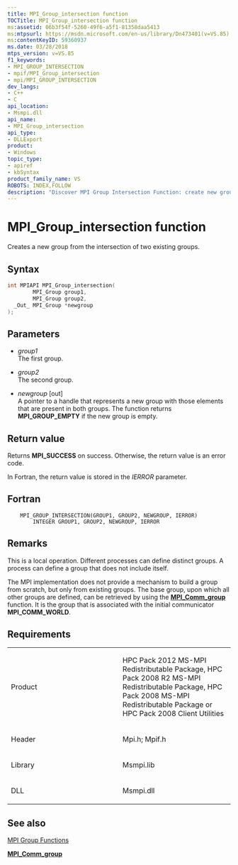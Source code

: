 ```yaml
---
title: MPI_Group_intersection function
TOCTitle: MPI_Group_intersection function
ms:assetid: 06b3f54f-5260-49f6-a5f1-81358daa5413
ms:mtpsurl: https://msdn.microsoft.com/en-us/library/Dn473401(v=VS.85)
ms:contentKeyID: 59360937
ms.date: 03/28/2018
mtps_version: v=VS.85
f1_keywords:
- MPI_GROUP_INTERSECTION
- mpif/MPI_Group_intersection
- mpi/MPI_GROUP_INTERSECTION
dev_langs:
- C++
- C
api_location:
- Msmpi.dll
api_name:
- MPI_Group_intersection
api_type:
- DLLExport
product:
- Windows
topic_type:
- apiref
- kbSyntax
product_family_name: VS
ROBOTS: INDEX,FOLLOW
description: "Discover MPI Group Intersection Function: create new groups from existing ones with Microsoft's Message Passing Interface. Learn more now."
---
```


# MPI\_Group\_intersection function

Creates a new group from the intersection of two existing groups.

## Syntax

``` c++
int MPIAPI MPI_Group_intersection(
        MPI_Group group1,
        MPI_Group group2,
  _Out_ MPI_Group *newgroup
);
```

## Parameters

  - *group1*  
    The first group.

  - *group2*  
    The second group.

  - *newgroup* \[out\]  
    A pointer to a handle that represents a new group with those elements that are present in both groups. The function returns **MPI\_GROUP\_EMPTY** if the new group is empty.

## Return value

Returns **MPI\_SUCCESS** on success. Otherwise, the return value is an error code.

In Fortran, the return value is stored in the *IERROR* parameter.

## Fortran

``` FORTRAN
    MPI_GROUP_INTERSECTION(GROUP1, GROUP2, NEWGROUP, IERROR)
        INTEGER GROUP1, GROUP2, NEWGROUP, IERROR 
```

## Remarks

This is a local operation. Different processes can define distinct groups. A process can define a group that does not include itself.

The MPI implementation does not provide a mechanism to build a group from scratch, but only from existing groups. The base group, upon which all other groups are defined, can be retrieved by using the [**MPI\_Comm\_group**](mpi-comm-group-function.md) function. It is the group that is associated with the initial communicator **MPI\_COMM\_WORLD**.

## Requirements

<table>
<colgroup>
<col style="width: 50%" />
<col style="width: 50%" />
</colgroup>
<tbody>
<tr class="odd">
<td><p>Product</p></td>
<td><p>HPC Pack 2012 MS-MPI Redistributable Package, HPC Pack 2008 R2 MS-MPI Redistributable Package, HPC Pack 2008 MS-MPI Redistributable Package or HPC Pack 2008 Client Utilities</p></td>
</tr>
<tr class="even">
<td><p>Header</p></td>
<td>Mpi.h;
Mpif.h</td>
</tr>
<tr class="odd">
<td><p>Library</p></td>
<td>Msmpi.lib</td>
</tr>
<tr class="even">
<td><p>DLL</p></td>
<td>Msmpi.dll</td>
</tr>
</tbody>
</table>


## See also

[MPI Group Functions](mpi-group-functions.md)

[**MPI\_Comm\_group**](mpi-comm-group-function.md)

